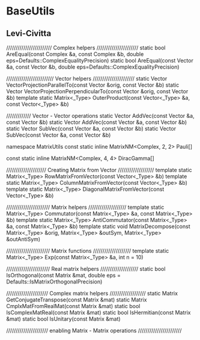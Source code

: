 # BaseUtils

## Levi-Civitta

////////////////////////             Complex helpers               //////////////////////
static bool AreEqual(const Complex &a, const Complex &b, double eps=Defaults::ComplexEqualityPrecision)
static bool AreEqual(const Vector<Complex> &a, const Vector<Complex> &b, double eps=Defaults::ComplexEqualityPrecision)

/////////////////////////             Vector helpers               //////////////////////
static Vector<Real> VectorProjectionParallelTo(const Vector<Real> &orig, const Vector<Real> &b)
static Vector<Real> VectorProjectionPerpendicularTo(const Vector<Real> &orig, const Vector<Real> &b)
template<class _Type>
static Matrix<_Type> OuterProduct(const Vector<_Type> &a, const Vector<_Type> &b)

/////////////          Vector<Complex> - Vector<Real> operations
static Vector<Complex> AddVec(const Vector<Complex> &a, const Vector<Real> &b)
static Vector<Complex> AddVec(const Vector<Real> &a, const Vector<Complex> &b)
static Vector<Complex> SubVec(const Vector<Complex> &a, const Vector<Real> &b)
static Vector<Complex> SubVec(const Vector<Real> &a, const Vector<Complex> &b)


namespace MatrixUtils
const static inline MatrixNM<Complex, 2, 2> Pauli[]

const static inline MatrixNM<Complex, 4, 4> DiracGamma[]

/////////////////////             Creating Matrix from Vector             ///////////////////
template<class _Type>
static Matrix<_Type> RowMatrixFromVector(const Vector<_Type> &b)
template<class _Type>
static Matrix<_Type> ColumnMatrixFromVector(const Vector<_Type> &b)
template<class _Type>
static Matrix<_Type> DiagonalMatrixFromVector(const Vector<_Type> &b)

///////////////////////             Matrix helpers               ////////////////////
template<class _Type>
static Matrix<_Type> Commutator(const Matrix<_Type> &a, const Matrix<_Type> &b)
template<class _Type>
static Matrix<_Type> AntiCommutator(const Matrix<_Type> &a, const Matrix<_Type> &b)
template<class _Type>
static void MatrixDecompose(const Matrix<_Type> &orig, Matrix<_Type> &outSym, Matrix<_Type> &outAntiSym)

///////////////////////             Matrix functions               ////////////////////
template<class _Type>
static Matrix<_Type> Exp(const Matrix<_Type> &a, int n = 10)

///////////////////////             Real matrix helpers               ////////////////////
static bool IsOrthogonal(const Matrix<Real> &mat, double eps = Defaults::IsMatrixOrthogonalPrecision)

//////////////////////             Complex matrix helpers               ///////////////////
static Matrix<Complex> GetConjugateTranspose(const Matrix<Complex> &mat)
static Matrix<Complex> CmplxMatFromRealMat(const Matrix<Real> &mat)
static bool IsComplexMatReal(const Matrix<Complex> &mat)
static bool IsHermitian(const Matrix<Complex> &mat)
static bool IsUnitary(const Matrix<Complex> &mat)

//////////////////////         enabling Matrix<Complex> - Matrix<Real>  operations         ///////////////////////



